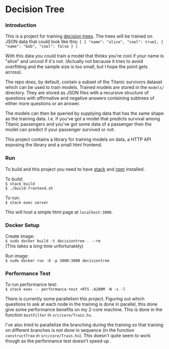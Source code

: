 # Decision Tree

### Introduction
This is a project for training [decision trees](https://en.wikipedia.org/wiki/Decision_tree_learning).
The trees will be trained on JSON data that could look like this:
`[ { "name": "alice", "cool": true}, { "name": "bob", "cool": false } ]`

With this data you could train a model that thinks you're cool if your name is
"alice" and uncool if it's not. (Actually not because it tries to avoid
overfitting and the sample size is too small, but I hope the point gets
across).

The repo does, by default, contain a subset of the Titanic survivors dataset
which can be used to train models. Trained models are stored in the `models/`
directory. They are stored as JSON files with a recursive structure of
questions with affirmative and negative answers containing subtrees of either
more questions or an answer.

The models can then be queried by supplying data that has the same shape as the
training data. I.e. if you've got a model that predicts survival among Titanic
passengers and you've got some data of a passenger then the model can predict
if your passenger survived or not.

This project contains a library for training models on data, a HTTP API
exposing the library and a small html frontend.

### Run
To build and this project you need to have
[stack](https://docs.haskellstack.org/en/stable/README/) and
[npm](https://www.npmjs.com/get-npm) installed.

To build: \
`$ stack build` \
`$ ./build-frontend.sh`

To run: \
`$ stack exec server`

This will host a simple html page at `localhost:3000`.

### Docker Setup
Create image: \
`$ sudo docker build -t decisiontree . --rm` \
(This takes a _long_ time unfortunately)

Run image: \
`$ sudo docker run -d -p 3000:3000 decisiontree`

### Performance Test
To run performance test: \
`$ stack exec -- performance-test +RTS -A200M -N -s -l`

There is currently some parallelism this project. Figuring out which questions
to ask at each node in the training is done in parallel, this done give some
performance benefits on my 2-core machine. This is done in the function
`bestFilter` in `src/core/Train.hs`.

I've also tried to parallelize the branching during the training so that
training on different branches is not done in sequence (in the function
`constructTree` in `src/core/Train.hs`). This doesn't quite seem to work though
as the performance test doesn't speed up .

